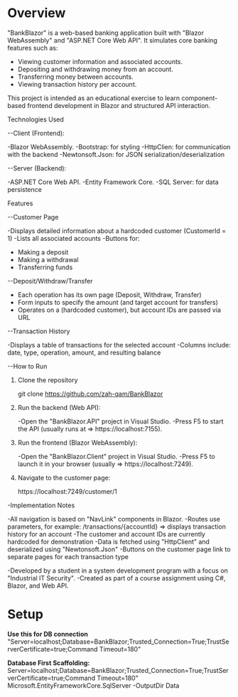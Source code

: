 # Overview
"BankBlazor" is a web-based banking application built with "Blazor WebAssembly" and "ASP.NET Core Web API". It simulates core banking features such as:

- Viewing customer information and associated accounts.
- Depositing and withdrawing money from an account.
- Transferring money between accounts.
- Viewing transaction history per account.

This project is intended as an educational exercise to learn component-based frontend development in Blazor and structured API interaction.

Technologies Used

--Client (Frontend):

-Blazor WebAssembly.
-Bootstrap: for styling
-HttpClien: for communication with the backend
-Newtonsoft.Json: for JSON serialization/deserialization

--Server (Backend):

-ASP.NET Core Web API.
-Entity Framework Core.
-SQL Server: for data persistence

Features

--Customer Page

-Displays detailed information about a hardcoded customer (CustomerId = 1)
-Lists all associated accounts
-Buttons for:

  - Making a deposit
  - Making a withdrawal
  - Transferring funds

--Deposit/Withdraw/Transfer

- Each operation has its own page (Deposit, Withdraw, Transfer)
- Form inputs to specify the amount (and target account for transfers)
- Operates on a (hardcoded customer), but account IDs are passed via URL

--Transaction History

-Displays a table of transactions for the selected account
-Columns include: date, type, operation, amount, and resulting balance

--How to Run

1. Clone the repository

   git clone https://github.com/zah-qam/BankBlazor
   

2. Run the backend (Web API):

   -Open the "BankBlazor.API" project in Visual Studio.
   -Press F5 to start the API (usually runs at => https://localhost:7155).

3. Run the frontend (Blazor WebAssembly):

   -Open the "BankBlazor.Client" project in Visual Studio.
   -Press F5 to launch it in your browser (usually => https://localhost:7249).

4. Navigate to the customer page:
   
   https://localhost:7249/customer/1
   
-Implementation Notes

 -All navigation is based on "NavLink" components in Blazor.
 -Routes use parameters, for example:
  /transactions/{accountId} => displays transaction history for an account
 -The customer and account IDs are currently hardcoded for demonstration
 -Data is fetched using "HttpClient" and deserialized using "Newtonsoft.Json"
 -Buttons on the customer page link to separate pages for each transaction type

 -Developed by a student in a system development program with a focus on "Industrial IT Security".
 -Created as part of a course assignment using C#, Blazor, and Web API.

# Setup
**Use this for DB connection** "Server=localhost;Database=BankBlazor;Trusted_Connection=True;TrustServerCertificate=true;Command Timeout=180"

**Database First Scaffolding:** Server=localhost;Database=BankBlazor;Trusted_Connection=True;TrustServerCertificate=true;Command Timeout=180" Microsoft.EntityFrameworkCore.SqlServer -OutputDir Data
